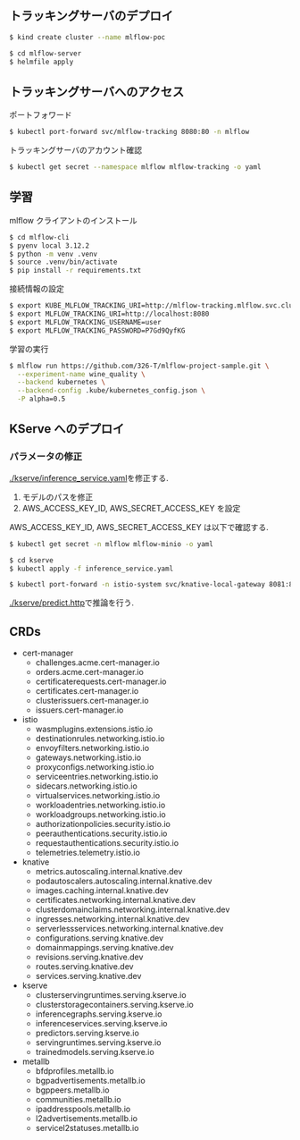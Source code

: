 ## トラッキングサーバのデプロイ

```bash
$ kind create cluster --name mlflow-poc
```

```bash
$ cd mlflow-server
$ helmfile apply
```

## トラッキングサーバへのアクセス

ポートフォワード

```bash
$ kubectl port-forward svc/mlflow-tracking 8080:80 -n mlflow
```

トラッキングサーバのアカウント確認

```bash
$ kubectl get secret --namespace mlflow mlflow-tracking -o yaml
```

## 学習

mlflow クライアントのインストール

```bash
$ cd mlflow-cli
$ pyenv local 3.12.2
$ python -m venv .venv
$ source .venv/bin/activate
$ pip install -r requirements.txt
```

接続情報の設定

```bash
$ export KUBE_MLFLOW_TRACKING_URI=http://mlflow-tracking.mlflow.svc.cluster.local
$ export MLFLOW_TRACKING_URI=http://localhost:8080
$ export MLFLOW_TRACKING_USERNAME=user
$ export MLFLOW_TRACKING_PASSWORD=P7Gd9QyfKG
```

学習の実行

```bash
$ mlflow run https://github.com/326-T/mlflow-project-sample.git \
  --experiment-name wine_quality \
  --backend kubernetes \
  --backend-config .kube/kubernetes_config.json \
  -P alpha=0.5
```

## KServe へのデプロイ

### パラメータの修正

[./kserve/inference_service.yaml](./kserve/inference_service.yaml)を修正する.

1. モデルのパスを修正
1. AWS_ACCESS_KEY_ID, AWS_SECRET_ACCESS_KEY を設定

AWS_ACCESS_KEY_ID, AWS_SECRET_ACCESS_KEY は以下で確認する.

```bash
$ kubectl get secret -n mlflow mlflow-minio -o yaml
```

```bash
$ cd kserve
$ kubectl apply -f inference_service.yaml
```

```bash
$ kubectl port-forward -n istio-system svc/knative-local-gateway 8081:80
```

[./kserve/predict.http](./kserve/predict.http)で推論を行う.

## CRDs

- cert-manager
  - challenges.acme.cert-manager.io
  - orders.acme.cert-manager.io
  - certificaterequests.cert-manager.io
  - certificates.cert-manager.io
  - clusterissuers.cert-manager.io
  - issuers.cert-manager.io
- istio
  - wasmplugins.extensions.istio.io
  - destinationrules.networking.istio.io
  - envoyfilters.networking.istio.io
  - gateways.networking.istio.io
  - proxyconfigs.networking.istio.io
  - serviceentries.networking.istio.io
  - sidecars.networking.istio.io
  - virtualservices.networking.istio.io
  - workloadentries.networking.istio.io
  - workloadgroups.networking.istio.io
  - authorizationpolicies.security.istio.io
  - peerauthentications.security.istio.io
  - requestauthentications.security.istio.io
  - telemetries.telemetry.istio.io
- knative
  - metrics.autoscaling.internal.knative.dev
  - podautoscalers.autoscaling.internal.knative.dev
  - images.caching.internal.knative.dev
  - certificates.networking.internal.knative.dev
  - clusterdomainclaims.networking.internal.knative.dev
  - ingresses.networking.internal.knative.dev
  - serverlessservices.networking.internal.knative.dev
  - configurations.serving.knative.dev
  - domainmappings.serving.knative.dev
  - revisions.serving.knative.dev
  - routes.serving.knative.dev
  - services.serving.knative.dev
- kserve
  - clusterservingruntimes.serving.kserve.io
  - clusterstoragecontainers.serving.kserve.io
  - inferencegraphs.serving.kserve.io
  - inferenceservices.serving.kserve.io
  - predictors.serving.kserve.io
  - servingruntimes.serving.kserve.io
  - trainedmodels.serving.kserve.io
- metallb
  - bfdprofiles.metallb.io
  - bgpadvertisements.metallb.io
  - bgppeers.metallb.io
  - communities.metallb.io
  - ipaddresspools.metallb.io
  - l2advertisements.metallb.io
  - servicel2statuses.metallb.io
